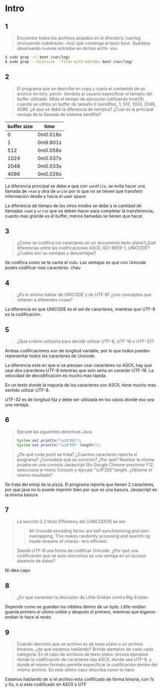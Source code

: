 # Intro

## 1

> Encuentre todos los archivos alojados en el directorio /var/log (incluyendo subdirecto-
> rios) que contenga el texto boot. Quédese observando nuevas entradas en dichos archi-
> vos.

```bash
$ sudo grep -rl boot /var/log/
$ sudo grep --recursive --files-with-matches boot /var/log/
```

## 2

> El programa que se describe en copy.c copia el contenido de un archivo en otro; permi-
> tiéndole al usuario especificar el tamaño del buffer utilizado.
> Mida el tiempo de ejecución (utilizando time(1)) cuando se utiliza un buffer de tamaño 0
> (sendfile), 1, 512, 1024, 2048, 4096.
> ¿A qué se debe la diferencia de tiempos? ¿Cual es la principal ventaja de la llamada de
> sistema sendfile?

| buffer size | time     |
| ----------- | -------- |
| 0           | 0m0.018s |
| 1           | 0m9.901s |
| 512         | 0m0.056s |
| 1024        | 0m0.037s |
| 2048        | 0m0.033s |
| 4096        | 0m0.026s |

La diferencia principal se debe a que con `sendfile`, se evita hacer una llamada de `read` y otra de `write` por lo que no se tienen que transferir información desde y hacia el user space 

La diferencia de tiempo de los otros modos se debe a la cantidad de llamadas `read` y `write` que se deben hacer para completar la transferencia, cuanto mas grande es el buffer, menos llamadas se tienen que hacer. 

## 3

> ¿Cómo se codifica los caracteres en un documento texto plano?¿Qué diferencias entre
> las codificaciones ASCII, ISO-8859-1, UNICODE? ¿Cuales son su ventajas y desventajas?

Se codifica como se te canta el culo. Las ventajas es que con Unicode podes codificar mas caracteres. chau

## 4

> ¿Es lo mismo hablar de UNICODE y de UTF-8? ¿son conceptos que refieren a diferentes
> cosas?

La diferencia es que UNICODE es el set de caracteres, mientras que UTF-8 es la codificación.

## 5

> ¿Qué criterio utilizaría para decidir utilizar UTF-8, UTF-16 o UTF-32?

Ambas codificaciones son de longitud variable, por lo que todos pueden representar todos los caracteres de Unicode. 

La diferencia esta en que si se piensan usar caracteres no ASCII, hay que usar dos caracteres UTF-8 mientras que solo seria un caracter UTF-16. La velocidad de decodificación es mucho mas rápida.

En un texto donde la mayoría de los caracteres son ASCII, tiene mucho mas sentido utilizar UTF-8.

UTF-32 es de longitud fija y debe ser utilizada en los casos donde eso sea una ventaja.

## 6

> Ejecute las siguientes directivas Java:
>
> ```java
> System.out.println("\u1F355");
> System.out.println("\u1F355".length());
> ```
>
> ¿De qué code point se trata?
> ¿Cuantos caracteres reporta el programa? ¿Considera que es correcto? ¿Por qué?
> Realizar la misma prueba en una consola Javascript (En Google Chrome presionar F12,
> seleccione el menú Console y ejecute "\u1F355".length. ¿Obtiene el mismo resultado?

Se trata del emoji de la pizza. El programa reporta que tienen 2 caracteres, por que java no lo puede imprimir bien por que es una basura. Javascript es la misma basura

## 7

> La sección 2.2 título Efficiency del [UNICODE9] se lee:
>
> > All Unicode encoding forms are self-synchronizing and non-overlapping.
> > This makes randomly accessing and searchi ng inside streams of charac-
> > ters efficient.
>
> Siendo UTF-8 una forma de codificar Unicode. ¿Por qué una codificación que se auto
> sincroniza es una ventaja en un acceso aleatorio de datos?

Ni idea capo

## 8

> ¿En qué consisten la discusión de Little-Endian contra Big-Endian

Depende como se guardan los nibbles dentro de un byte. Little-endian guarda primero el ultimo unible y después el primero, mientras que bígaros-endian lo hace al revés

## 9

> Cuando decimos que un archivo es de texto plano o un archivo binarios, ¿de qué estamos
> hablando?
> Brinde ejemplos de cada cada categoría.
> En el caso de archivos de texto plano: provea ejemplos donde la codificación de caracteres
> sea ASCII, donde sea UTF-8, y donde el mismo formato permite especificar la codificación
> dentro del mismo archivo. En este último caso describa como lo hace

Estamos hablando de si el archivo esta codificado de forma binaria, con 1s y 0s, o si esta codificado en ASCII o UTF





